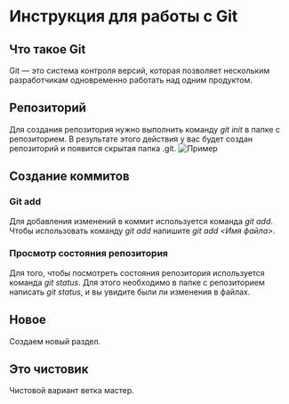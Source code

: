# Инструкция для работы с Git

## Что такое Git
Git — это система контроля версий, которая позволяет нескольким разработчикам одновременно работать над одним продуктом.

## Репозиторий
Для создания репозитория нужно выполнить команду *git init* в папке с репозиторием. В результате этого действия у вас будет создан репозиторий и появится скрытая папка .git.
![Пример](images/git.jpg)

## Создание коммитов

### Git add
Для добавления изменений в коммит используется команда *git add*. Чтобы использовать команду *git add* напишите *git add <Имя файла>*.

### Просмотр состояния репозитория 
Для того, чтобы посмотреть состояния репозитория используется команда *git status*. Для этого необходимо в папке с репозиторием написать *git status*, и вы увидите были ли изменения в файлах.

## Новое
Создаем новый раздел. 

## Это чистовик
Чистовой вариант ветка мастер.






 
